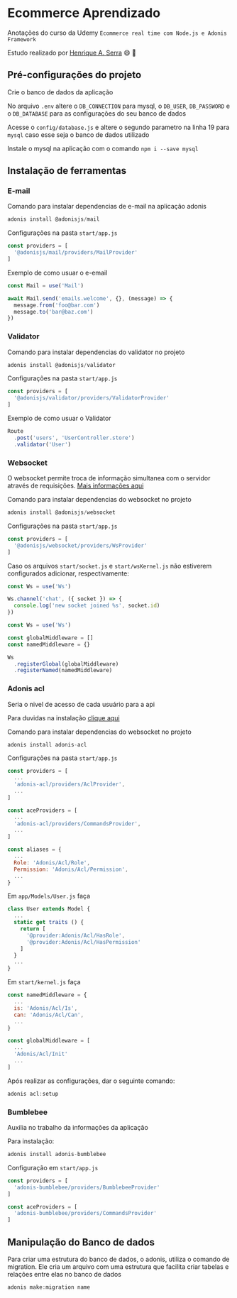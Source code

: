 # Ecommerce Aprendizado

Anotações do curso da Udemy `Ecommerce real time com Node.js e Adonis Framework`

Estudo realizado por [Henrique A. Serra](https://github.com/SerraZ3/) :smile: :metal:

## Pré-configurações do projeto

Crie o banco de dados da aplicação

No arquivo `.env` altere o `DB_CONNECTION` para mysql, o `DB_USER`, `DB_PASSWORD` e o `DB_DATABASE` para as configurações do seu banco de dados

Acesse o `config/database.js` e altere o segundo parametro na linha 19 para `mysql` caso esse seja o banco de dados utilizado

Instale o mysql na aplicação com o comando `npm i --save mysql`

## Instalação de ferramentas

### E-mail

Comando para instalar dependencias de e-mail na aplicação adonis

``` JavaScript
adonis install @adonisjs/mail
```

Configurações na pasta `start/app.js`

``` JavaScript
const providers = [
  '@adonisjs/mail/providers/MailProvider'
]
```

Exemplo de como usuar o e-email

``` JavaScript
const Mail = use('Mail')

await Mail.send('emails.welcome', {}, (message) => {
  message.from('foo@bar.com')
  message.to('bar@baz.com')
})
```

### Validator

Comando para instalar dependencias do validator no projeto

``` JavaScript
adonis install @adonisjs/validator
```

Configurações na pasta `start/app.js`

``` JavaScript
const providers = [
  '@adonisjs/validator/providers/ValidatorProvider'
]
```

Exemplo de como usuar o Validator

``` JavaScript
Route
  .post('users', 'UserController.store')
  .validator('User')
```

### Websocket

O websocket permite troca de informação simultanea com o servidor através de requisições. [Mais informações aqui](https://www.devmedia.com.br/uso-de-websockets-e-html5/32267)

Comando para instalar dependencias do websocket no projeto

``` JavaScript
adonis install @adonisjs/websocket
```

Configurações na pasta `start/app.js`

``` JavaScript
const providers = [
  '@adonisjs/websocket/providers/WsProvider'
]
```

Caso os arquivos `start/socket.js` e `start/wsKernel.js` não estiverem configurados adicionar, respectivamente:

``` JavaScript
const Ws = use('Ws')

Ws.channel('chat', ({ socket }) => {
  console.log('new socket joined %s', socket.id)
})
```

``` JavaScript
const Ws = use('Ws')

const globalMiddleware = []
const namedMiddleware = {}

Ws
  .registerGlobal(globalMiddleware)
  .registerNamed(namedMiddleware)
```

### Adonis acl

Seria o nivel de acesso de cada usuário para a api

Para duvidas na instalação [clique aqui](https://www.npmjs.com/package/adonis-acl)

Comando para instalar dependencias do websocket no projeto

``` JavaScript
adonis install adonis-acl
```

Configurações na pasta `start/app.js`

``` JavaScript
const providers = [
  ...
  'adonis-acl/providers/AclProvider',
  ...
]
```

``` JavaScript
const aceProviders = [
  ...
  'adonis-acl/providers/CommandsProvider',
  ...
]
```

``` JavaScript
const aliases = {
  ...
  Role: 'Adonis/Acl/Role',
  Permission: 'Adonis/Acl/Permission',
  ...
}
```

Em `app/Models/User.js` faça

``` JavaScript
class User extends Model {
  ...
  static get traits () {
    return [
      '@provider:Adonis/Acl/HasRole',
      '@provider:Adonis/Acl/HasPermission'
    ]
  }
  ...
}
```

Em `start/kernel.js` faça

``` JavaScript
const namedMiddleware = {
  ...
  is: 'Adonis/Acl/Is',
  can: 'Adonis/Acl/Can',
  ...
}
```

``` JavaScript
const globalMiddleware = [
  ...
  'Adonis/Acl/Init'
  ...
]
```

Após realizar as configurações, dar o seguinte comando:

``` JavaScript
adonis acl:setup
```

### Bumblebee

Auxilia no trabalho da informações da aplicação

Para instalação:

``` JavaScript
adonis install adonis-bumblebee
```

Configuração em `start/app.js`

``` JavaScript
const providers = [
  'adonis-bumblebee/providers/BumblebeeProvider'
]
```

``` JavaScript
const aceProviders = [
  'adonis-bumblebee/providers/CommandsProvider'
]
```

## Manipulação do Banco de dados

Para criar uma estrutura do banco de dados, o adonis, utiliza o comando de migration. Ele cria um arquivo com uma estrutura que facilita criar tabelas e relações entre elas no banco de dados

``` JavaScript
adonis make:migration name
```
